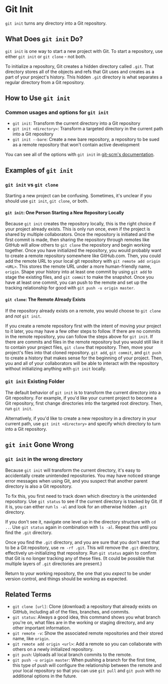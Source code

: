 # Git Init

`git init` turns any directory into a Git repository.

<!--*   Spiderweb menu of related terms here. What does this mean?-->

## What Does `git init` Do?

`git init` is one way to start a new project with Git. To start a repository, use either `git init` or `git clone` - not both.

To initialize a repository, Git creates a hidden directory called `.git`. That directory stores all of the objects and refs that Git uses and creates as a part of your project's history. This hidden `.git` directory is what separates a regular directory from a Git repository.

## How to Use `git init`

### Common usages and options for `git init`

*   `git init`: Transform the current directory into a Git repository
*   `git init <directory>`: Transform a targeted directory in the current path into a Git repository
*   `git init --bare`: Create a new bare repository, a repository to be sued as a remote repository that won't contain active development

You can see all of the options with `git init` in [git-scm's documentation](https://git-scm.com/docs/git-init).

## Examples of `git init`

### `git init` vs `git clone`

Starting a new project can be confusing. Sometimes, it's unclear if you should use `git init`, `git clone`, or both.

#### `git init`: One Person Starting a New Repository Locally

Because `git init` creates the repository locally, this is the right choice if your project already exists. This is only run once, even if the project is shared by multiple collaborators. Once the repository is initiated and the first commit is made, then sharing the repository through remotes like GitHub will allow others to `git clone` the repository and begin working together. Once you have initialized the repository, you would probably want to create a remote repository somewhere like GitHub.com. Then, you could add the remote URL to your local git repository with `git remote add origin <URL>`. This stores the remote URL under a more human-friendly name, `origin`. Shape your history into at least one commit by using `git add` to stage the existing files, and `git commit` to make the snapshot. Once you have at least one commit, you can push to the remote and set up the tracking relationship for good with `git push -u origin master`.

#### `git clone`: The Remote Already Exists

If the repository already exists on a remote, you would choose to `git clone` and _not_ `git init`.

If you create a remote repository first with the intent of moving your project to it later, you may have a few other steps to follow. If there are no commits in the remote repository, you can follow the steps above for `git init`. If there are commits and files in the remote repository but you would still like it to contain your project files, `git clone` that repository. Then, move your project's files into that cloned repository. `git add`, `git commit`, and `git push` to create a history that makes sense for the beginning of your project. Then, you and all of your collaborators will be able to interact with the repository without initializing anything with `git init` locally.

### `git init` Existing Folder

The default behavior of `git init` is to transform the current directory into a Git repository. For example, if you'd like your current project to become a Git repository, first change directories into the targeted root directory. Then, run `git init`.

Alternatively, if you'd like to create a new repository in a directory in your current path, use `git init <directory>` and specify which directory to turn into a Git repository.

## `git init` Gone Wrong

### `git init` in the wrong directory

Because `git init` will transform the current directory, it's easy to accidentally create unintended repositories. You may have noticed strange error messages when using Git, and you suspect that another parent directory is also a Git repository.

To fix this, you first need to track down which directory is the unintended repository. Use `git status` to see if the current directory is tracked by Git. If it is, you can either run `ls -al` and look for an otherwise hidden `.git` directory. 

If you don't see it, navigate one level up in the directory structure with `cd ..`. Use `git status` again in combination with `ls -al`. Repeat this until you find the `.git` directory.

Once you find the `.git` directory, and you are sure that you don't want that to be a Git repository, use `rm -rf .git`. This will remove the `.git` directory, effectively un-initializing that repository. Run `git status` again to confirm that Git is no longer tracking any of these files. (It could be possible that multiple layers of `.git` directories are present.)

Return to your working repository, the one that you _expect_ to be under version control, and things should be working as expected.

## Related Terms

- `git clone [url]`: Clone (download) a repository that already exists on GitHub, including all of the files, branches, and commits.
- `git status`: Always a good idea, this command shows you what branch you're on, what files are in the working or staging directory, and any other important information.
- `git remote -v`: Show the associated remote repositories and their stored name, like `origin`.
- `git remote add origin <url>`: Add a remote so you can collaborate with others on a newly initialized repository.
- `git push`: Uploads all local branch commits to the remote.
- `git push -u origin master`: When pushing a branch for the first time, this type of push will configure the relationship between the remote and your local repository so that you can use `git pull` and `git push` with no additional options in the future.